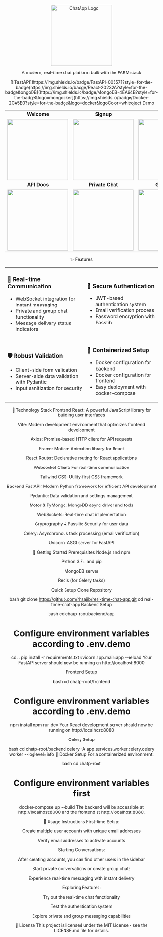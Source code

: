 <div align="center"> <img src="https://your-image-url-here.png" alt="ChatApp Logo" width="200"> <p>A modern, real-time chat platform built with the FARM stack</p>
[![FastAPI](https://img.shields.io/badge/FastAPI-005571?style=for-the-badge(https://img.shields.io/badge/React-20232A?style=for-the-badge&ongoDB](https://img.shields.io/badge/MongoDB-4EA94B?style=for-the-badge&logo=mongocker](https://img.shields.io/badge/Docker-2CA5E0?style=for-the-badge&logo=docker&logoColor=whitroject Demo

<div align="center"> <table> <tr> <td align="center"><strong>Welcome</strong></td> <td align="center"><strong>Signup</strong></td> <td align="center"><strong>Login</strong></td> </tr> <tr> <td><img src="link-to-welcome-image" width="200"/></td> <td><img src="link-to-signup-image" width="200"/></td> <td><img src="link-to-login-image" width="200"/></td> </tr> <tr> <td align="center"><strong>API Docs</strong></td> <td align="center"><strong>Private Chat</strong></td> <td align="center"><strong>Group Chat</strong></td> </tr> <tr> <td><img src="link-to-api-docs-image" width="200"/></td> <td><img src="link-to-private-chat-image" width="200"/></td> <td><img src="link-to-group-chat-image" width="200"/></td> </tr> </table> </div>
✨ Features
<table> <tr> <td> <h3>📡 Real-time Communication</h3> <ul> <li>WebSocket integration for instant messaging</li> <li>Private and group chat functionality</li> <li>Message delivery status indicators</li> </ul> </td> <td> <h3>🔐 Secure Authentication</h3> <ul> <li>JWT-based authentication system</li> <li>Email verification process</li> <li>Password encryption with Passlib</li> </ul> </td> </tr> <tr> <td> <h3>🛡️ Robust Validation</h3> <ul> <li>Client-side form validation</li> <li>Server-side data validation with Pydantic</li> <li>Input sanitization for security</li> </ul> </td> <td> <h3>🐳 Containerized Setup</h3> <ul> <li>Docker configuration for backend</li> <li>Docker configuration for frontend</li> <li>Easy deployment with docker-compose</li> </ul> </td> </tr> </table>
🔧 Technology Stack
Frontend
React: A powerful JavaScript library for building user interfaces

Vite: Modern development environment that optimizes frontend development

Axios: Promise-based HTTP client for API requests

Framer Motion: Animation library for React

React Router: Declarative routing for React applications

Websocket Client: For real-time communication

Tailwind CSS: Utility-first CSS framework

Backend
FastAPI: Modern Python framework for efficient API development

Pydantic: Data validation and settings management

Motor & PyMongo: MongoDB async driver and tools

WebSockets: Real-time chat implementation

Cryptography & Passlib: Security for user data

Celery: Asynchronous task processing (email verification)

Uvicorn: ASGI server for FastAPI

🚀 Getting Started
Prerequisites
Node.js and npm

Python 3.7+ and pip

MongoDB server

Redis (for Celery tasks)

Quick Setup
Clone Repository

bash
git clone https://github.com/rhsajib/real-time-chat-app.git
cd real-time-chat-app
Backend Setup

bash
cd chatp-root/backend/app
# Configure environment variables according to .env.demo
cd ..
pip install -r requirements.txt
uvicorn app.main:app --reload
Your FastAPI server should now be running on http://localhost:8000

Frontend Setup

bash
cd chatp-root/frontend
# Configure environment variables according to .env.demo
npm install
npm run dev
Your React development server should now be running on http://localhost:8080

Celery Setup

bash
cd chatp-root/backend
celery -A app.services.worker.celery.celery worker --loglevel=info
🐳 Docker Setup
For a containerized environment:

bash
cd chatp-root
# Configure environment variables first
docker-compose up --build
The backend will be accessible at http://localhost:8000 and the frontend at http://localhost:8080.

📝 Usage Instructions
First-time Setup:

Create multiple user accounts with unique email addresses

Verify email addresses to activate accounts

Starting Conversations:

After creating accounts, you can find other users in the sidebar

Start private conversations or create group chats

Experience real-time messaging with instant delivery

Exploring Features:

Try out the real-time chat functionality

Test the authentication system

Explore private and group messaging capabilities

📜 License
This project is licensed under the MIT License - see the LICENSE.md file for details.

<div align="center">
